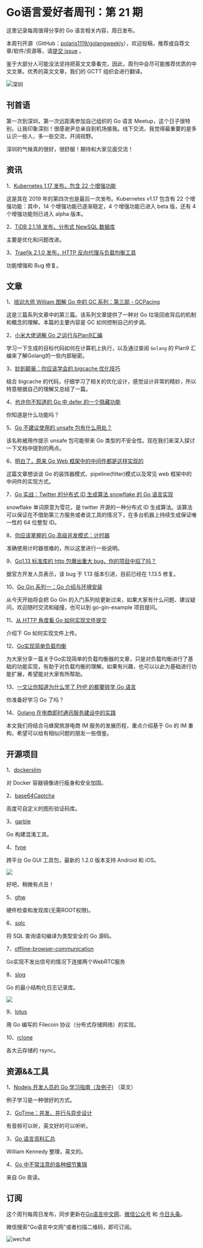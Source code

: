 # Go语言爱好者周刊：第 21 期

这里记录每周值得分享的 Go 语言相关内容，周日发布。

本周刊开源（GitHub：[polaris1119/golangweekly](https://github.com/polaris1119/golangweekly)），欢迎投稿，推荐或自荐文章/软件/资源等，请[提交 issue](https://github.com/polaris1119/golangweekly/issues) 。

鉴于大部分人可能没法坚持把英文文章看完，因此，周刊中会尽可能推荐优质的中文文章。优秀的英文文章，我们的 GCTT 组织会进行翻译。

![深圳](imgs/issue021/cover.png)

## 刊首语

第一次到深圳，第一次远距离参加自己组织的 Go 语言 Meetup，这个日子很特别，让我印象深刻！很感谢尹总亲自到机场接我。线下交流，我觉得最重要的是多认识一些人，多一些交流，开阔视野。

深圳的气候真的很好，很舒服！期待和大家见面交流！

## 资讯

1、[Kubernetes 1.17 发布，包含 22 个增强功能](https://www.oschina.net/news/112009/kubernetes-1-17-released)

这是其在 2019 年的第四次也是最后一次发布。Kubernetes v1.17 包含有 22 个增强功能：其中，14 个增强功能已逐渐稳定，4 个增强功能已进入 beta 版，还有 4 个增强功能则已进入 alpha 版本。

2、[TiDB 2.1.18 发布，分布式 NewSQL 数据库](https://www.oschina.net/news/111961/tidb-2-1-18-released)

主要是优化和问题改进。

3、[Traefik 2.1.0 发布，HTTP 反向代理与负载均衡工具](https://www.oschina.net/news/112030/traefik-2-1-0-released)

功能增强和 Bug 修复。

## 文章

1、[培训大师 William 图解 Go 中的 GC 系列：第三部 - GCPacing](https://mp.weixin.qq.com/s/aeIf0YqS0W-sbf5LbfBmKw)

这是三篇系列文章中的第三篇。该系列文章提供了一种对 Go 垃圾回收背后的机制和概念的理解。本篇的主要内容是 GC 如何控制自己的步调。

2、[小米大佬讲解 Go 之运行与Plan9汇编](https://mp.weixin.qq.com/s/WLISnJ1J7_iKlwCed0uxYQ)

学习一下生成的目标代码如何在计算机上执行，以及通过查阅 `Golang` 的 Plan9 汇编来了解Golang的一些内部秘密。

3、[妙到颠毫：你应该学会的 bigcache 优化技巧](https://mp.weixin.qq.com/s/RrwyzhUZDUymGNcgUo2vnA)

结合 bigcache 的代码，仔细学习了相关的优化设计，感觉设计非常的精妙，所以特意根据自己的理解又总结了一篇。

4、[也许你不知道的 Go 中 defer 的一个隐藏功能](https://mp.weixin.qq.com/s/VqltwKHsg3TZ8NE2KNo9iA)

你知道是什么功能吗？

5、[Go 不建议使用的 unsafe 包有什么用处？](https://mp.weixin.qq.com/s/z5xZ6y32K6VLRd_2EF-2CQ)

该名称被用作提示 unsafe 包可能带来 Go 类型的不安全性。现在我们来深入探讨一下文档中提到的两点。

6、[明白了，原来 Go Web 框架中的中间件都是这样实现的](https://mp.weixin.qq.com/s/KcjXEH7C4GhREg7c0Z_fuA)

这篇文章想谈谈 Go 的装饰器模式、pipeline(filter)模式以及常见 web 框架中的中间件的实现方式。

7、[Go 实战：Twitter 的分布式 ID 生成算法 snowflake 的 Go 语言实现](https://mp.weixin.qq.com/s/a_g6wy4DzkAmc-i1Wen3XA)

snowflake 单词原意为雪花，是 twitter 开源的一种分布式 ID 生成算法。该算法可以保证在不借助第三方服务或者说工具的情况下，在多台机器上持续生成保证唯一性的 64 位整型 ID。

8、[你应该掌握的 Go 高级并发模式：计时器](https://mp.weixin.qq.com/s/Sk8SmDFdaOSxg_bQlQBHLg)

准确使用计时器很难的，所以这里进行一些说明。

9、[Go1.13 标准库的 http 包爆出重大 bug，你的项目中招了吗？](https://mp.weixin.qq.com/s/zb3ld-6ySFvwM8XcQUdnpg)

据官方开发人员表示，该 bug 于 1.13 版本引进，目前已经在 1.13.5 修复。

10、[Go Gin 系列一：Go 介绍与环境安装](https://mp.weixin.qq.com/s/uO310Fou1HNOonfl4flgCg)

从今天开始将会把 Go Gin 的入门系列给更新过来，如果大家有什么问题、建议疑问，欢迎随时交流和碰撞，也可以到 go-gin-example 项目提问。

11、[从 HTTP 角度看 Go 如何实现文件提交](https://mp.weixin.qq.com/s/_IwbltYHvH5BPSBhq-S0TQ)

介绍下 Go 如何实现文件上传。

12、[Go实现简单负载均衡](https://mp.weixin.qq.com/s/sd13tn1_HOl3xEGwOyUmTA)

为大家分享一篇关于Go实现简单的负载均衡器的文章，只是对负载均衡进行了基础的功能实现，有助于对负载均衡的理解。如果有兴趣，也可以以此为基础进行功能扩展，希望能对大家有所帮助。

13、[一文让你知道为什么学了 PHP 的都要转学 Go 语言](https://mp.weixin.qq.com/s/lenXm3BIbmrj37fd9O7soQ)

你准备好学习 Go 了吗？

14、[Golang 在电商即时通讯服务建设中的实践](https://mp.weixin.qq.com/s/2n1peAsc-3DyO5EX-oOOPA)

本文我们将结合马蜂窝旅游电商 IM 服务的发展历程，重点介绍基于 Go 的 IM 重构，希望可以给有相似问题的朋友一些借鉴。

## 开源项目

1、[dockerslim](https://github.com/docker-slim/docker-slim)

对 Docker 容器镜像进行瘦身和安全加固。

2、[base64Captcha](https://github.com/mojocn/base64Captcha)

高度可自定义的图形验证码库。

3、[garble](https://github.com/mvdan/garble)

Go 构建混淆工具。

4、[fyne](https://github.com/fyne-io/fyne)

跨平台 Go GUI 工具包，最新的 1.2.0 版本支持 Android 和 iOS。

![](imgs/issue021/fyne.png)

好吧，稍微有点丑！

5、[ghw](https://github.com/jaypipes/ghw)

硬件检查和发现库(无需ROOT权限)。

6、[sqlc](https://github.com/kyleconroy/sqlc)

将 SQL 查询语句编译为类型安全的 Go 源码。

7、[offline-browser-communication](https://github.com/pion/offline-browser-communication)

Go实现不发出信号的情况下连接两个WebRTC服务

8、[slog](https://github.com/cdr/slog)

Go 的最小结构化日志记录库。

![](imgs/issue021/slog.png)

9、[lotus](https://github.com/filecoin-project/lotus)

用 Go 编写的 Filecoin 协议（分布式存储网络）的实现。

10、[rclone](https://github.com/rclone/rclone)

各大云存储的 rsync。

## 资源&&工具

1、[Nodejs 开发人员的 Go 学习指南（及例子)](https://github.com/miguelmota/golang-for-nodejs-developers) （英文）

例子学习是一种很好的方式。

2、[GoTime：并发、并行与异步设计](https://changelog.com/gotime/109)

有音频可以听，英文好的可以听听。

3、[Go 语言资料汇总](https://github.com/ardanlabs/gotraining/blob/master/reading/README.md)

William Kennedy 整理，英文的。

4、[Go 中不常注意的各种细节集锦](https://mp.weixin.qq.com/s/dPSa934ysHVt9dpOXEmG4w)

来自 Go 夜读。

## 订阅

这个周刊每周日发布，同步更新在[Go语言中文网](https://studygolang.com/go/weekly)、[微信公众号](https://weixin.sogou.com/weixin?query=Go%E8%AF%AD%E8%A8%80%E4%B8%AD%E6%96%87%E7%BD%91) 和 [今日头条](https://www.toutiao.com/c/user/59903081459/#mid=1586087918877709)。

微信搜索"Go语言中文网"或者扫描二维码，即可订阅。

![wechat](imgs/wechat.png)
